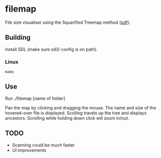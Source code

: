 # filemap

File size visualiser using the Squarified Treemap method ([pdf](http://www.win.tue.nl/~vanwijk/stm.pdf)).

## Building
Install SDL (make sure sdl2-config is on path).

### Linux
```
make
```

## Use
Run ./filemap [name  of folder]

Pan the map by clicking and dragging the mouse.
The name and size of the hovered-over file is displayed.
Scolling travels up the tree and displays ancestors.
Scrolling while holding down click will zoom in/out.

## TODO
* Scanning could be _much_ faster
* UI improvements
